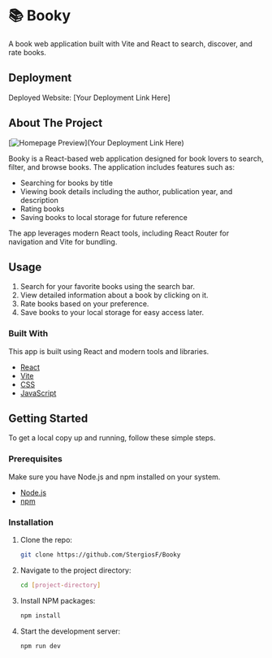 # 📚 Booky

A book web application built with Vite and React to search, discover, and rate books.

## Deployment

Deployed Website: [Your Deployment Link Here]

## About The Project

[![Homepage Preview](homepage_preview.png)](Your Deployment Link Here)

Booky is a React-based web application designed for book lovers to search, filter, and browse books. The application includes features such as:
- Searching for books by title
- Viewing book details including the author, publication year, and description
- Rating books
- Saving books to local storage for future reference

The app leverages modern React tools, including React Router for navigation and Vite for bundling.

## Usage

1. Search for your favorite books using the search bar.
2. View detailed information about a book by clicking on it.
3. Rate books based on your preference.
4. Save books to your local storage for easy access later.

### Built With

This app is built using React and modern tools and libraries.

- [React](https://reactjs.org/)
- [Vite](https://vitejs.dev/)
- [CSS](https://developer.mozilla.org/en-US/docs/Web/CSS)
- [JavaScript](https://developer.mozilla.org/en-US/docs/Web/JavaScript)

## Getting Started

To get a local copy up and running, follow these simple steps.

### Prerequisites

Make sure you have Node.js and npm installed on your system.

- [Node.js](https://nodejs.org/)
- [npm](https://www.npmjs.com/)

### Installation

1. Clone the repo:

   ```bash
   git clone https://github.com/StergiosF/Booky
   ```

2. Navigate to the project directory:

   ```bash
   cd [project-directory]
   ```

3. Install NPM packages:

   ```bash
   npm install
   ```

4. Start the development server:

   ```bash
   npm run dev
   ```
